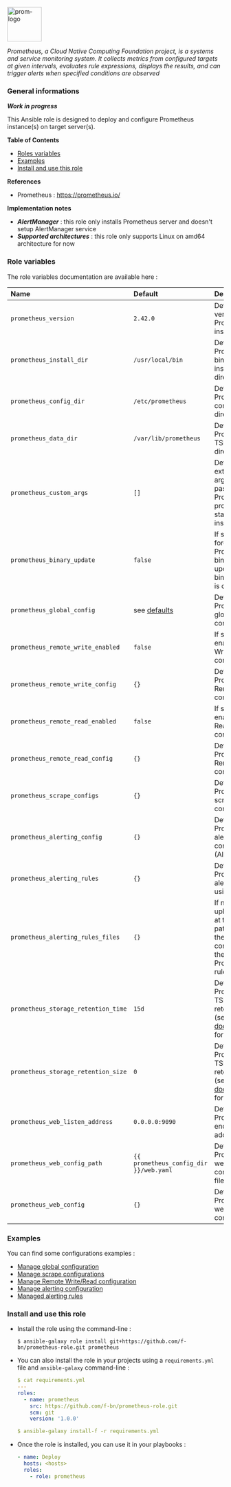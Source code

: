 <p><img src="https://cncf-branding.netlify.app/img/projects/prometheus/horizontal/color/prometheus-horizontal-color.svg" alt="prom-logo" title="prom" align="top" height=80 /></p>

*Prometheus, a Cloud Native Computing Foundation project, is a systems and service monitoring system. It collects metrics from configured targets at given intervals, evaluates rule expressions, displays the results, and can trigger alerts when specified conditions are observed*

### General informations

***Work in progress***

This Ansible role is designed to deploy and configure Prometheus instance(s) on target server(s).

**Table of Contents**

  - [Roles variables](#role-variables)
  - [Examples](#examples)
  - [Install and use this role](#install-and-use-this-role)

**References**

  - Prometheus : https://prometheus.io/

**Implementation notes**

  - ***AlertManager*** : this role only installs Prometheus server and doesn't setup AlertManager service
  - ***Supported architectures*** : this role only supports Linux on amd64 architecture for now

### Role variables

The role variables documentation are available here :

| Name                              | Default                      | Description                                                      |
| :-------------------------------- | :--------------------------- | :--------------------------------------------------------------- |
| `prometheus_version`              | `2.42.0`                     | Defines the version of Prometheus to install                     |
| `prometheus_install_dir`          | `/usr/local/bin`             | Defines the Prometheus binaries installation directory           |
| `prometheus_config_dir`           | `/etc/prometheus`            | Defines the Prometheus configuration directory                   |
| `prometheus_data_dir`             | `/var/lib/prometheus`        | Defines the Prometheus TSDB data directory                       |
| `prometheus_custom_args`          | `[]`                         | Defines the extra arguments to pass to the Prometheus process when starting the instance |
| `prometheus_binary_update`        | `false`                      | If set to `true`, force the Prometheus binaries update (if binary version is different)  |
| `prometheus_global_config`        | see [defaults](defaults/main.yml)| Defines the Prometheus global configuration                  |
| `prometheus_remote_write_enabled` | `false`                      | If set to `true`, enable Remote Write configuration              |
| `prometheus_remote_write_config`  | `{}`                         | Defines the Prometheus Remote Write configuration                |
| `prometheus_remote_read_enabled`  | `false`                      | If set to `true`, enable Remote Read configuration               |
| `prometheus_remote_read_config`   | `{}`                         | Defines the Prometheus Remote Read configuration                 |
| `prometheus_scrape_configs`       | `{}`                         | Defines the Prometheus scrape configurations                     |
| `prometheus_alerting_config`      | `{}`                         | Defines the Prometheus alerting configuration (AlertManager)     |
| `prometheus_alerting_rules`       | `{}`                         | Defines the Prometheus alerting rules using 
| `prometheus_alerting_rules_files` | `{}`                         | If non-empty, upload the file at the given path(s) from the Ansible controller to the Prometheus rules directory |
| `prometheus_storage_retention_time`| `15d`                       | Defines the Prometheus TSDB metrics retention time (see official [documentation](https://prometheus.io/docs/prometheus/latest/storage/) for details |
| `prometheus_storage_retention_size`| `0`                         | Defines the Prometheus TSDB metrics retention size (see official [documentation](https://prometheus.io/docs/prometheus/latest/storage/) for details | 
| `prometheus_web_listen_address`   | `0.0.0.0:9090`               | Defines the Prometheus endpoint address                          |
| `prometheus_web_config_path`      | `{{ prometheus_config_dir }}/web.yaml` | Defines the Prometheus web endpoint configuration file path |
| `prometheus_web_config`           | `{}`                         | Defines the Prometheus web endpoint configuration                |

### Examples

You can find some configurations examples :

  - [Manage global configuration](docs/examples.md#manage-global-configuration)
  - [Manage scrape configurations](docs/examples.md#manage-scrape-configurations)
  - [Manage Remote Write/Read configuration](docs/examples.md#manage-remote-writeread-configuration)
  - [Manage alerting configuration](docs/examples.md#manage-alerting-configuration)
  - [Managed alerting rules](docs/examples.md#manage-alerting-rules)

### Install and use this role

* Install the role using the command-line :

  ```shell
  $ ansible-galaxy role install git+https://github.com/f-bn/prometheus-role.git prometheus
  ```

* You can also install the role in your projects using a `requirements.yml` file and `ansible-galaxy` command-line :

  ```YAML
  $ cat requirements.yml
  ---
  roles:
    - name: prometheus
      src: https://github.com/f-bn/prometheus-role.git
      scm: git
      version: '1.0.0'

  $ ansible-galaxy install-f -r requirements.yml
  ```

* Once the role is installed, you can use it in your playbooks :

  ```yaml
  - name: Deploy
    hosts: <hosts>
    roles:
      - role: prometheus
  ```
